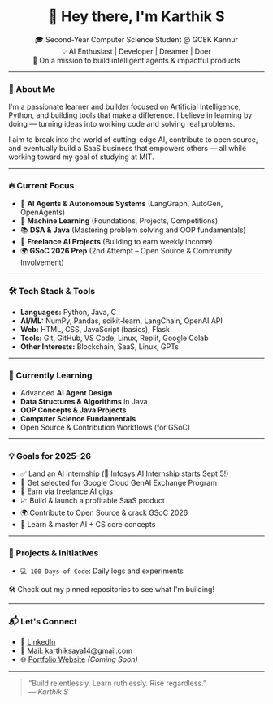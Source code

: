  <h1 align="center">👋 Hey there, I'm Karthik S</h1>

<p align="center">
🎓 Second-Year Computer Science Student @ GCEK Kannur <br>
💡 AI Enthusiast | Developer | Dreamer | Doer <br>
🚀 On a mission to build intelligent agents & impactful products
</p>

---

### 🧠 About Me

I'm a passionate learner and builder focused on Artificial Intelligence, Python, and building tools that make a difference. I believe in learning by doing — turning ideas into working code and solving real problems.

I aim to break into the world of cutting-edge AI, contribute to open source, and eventually build a SaaS business that empowers others — all while working toward my goal of studying at MIT.

---

### 🔥 Current Focus

- 🤖 **AI Agents & Autonomous Systems** (LangGraph, AutoGen, OpenAgents)
- 🧠 **Machine Learning** (Foundations, Projects, Competitions)
- 📚 **DSA & Java** (Mastering problem solving and OOP fundamentals)
- 💼 **Freelance AI Projects** (Building to earn weekly income)
- 🌍 **GSoC 2026 Prep** (2nd Attempt – Open Source & Community Involvement)

---

### 🛠️ Tech Stack & Tools

- **Languages:** Python, Java, C
- **AI/ML:** NumPy, Pandas, scikit-learn, LangChain, OpenAI API
- **Web:** HTML, CSS, JavaScript (basics), Flask
- **Tools:** Git, GitHub, VS Code, Linux, Replit, Google Colab
- **Other Interests:** Blockchain, SaaS, Linux, GPTs

---

### 🧪 Currently Learning

- Advanced **AI Agent Design**
- **Data Structures & Algorithms** in Java
- **OOP Concepts & Java Projects**
- **Computer Science Fundamentals**
- Open Source & Contribution Workflows (for GSoC)

---

### 💡 Goals for 2025–26

- ✅ Land an AI internship (📌 Infosys AI Internship starts Sept 5!)
- 🎯 Get selected for Google Cloud GenAI Exchange Program
- 💼 Earn via freelance AI gigs
- 📈 Build & launch a profitable SaaS product
- 🌍 Contribute to Open Source & crack GSoC 2026
- 🧠 Learn & master AI + CS core concepts

---

### 📌 Projects & Initiatives

- `💻 100 Days of Code`: Daily logs and experiments

🛠 Check out my pinned repositories to see what I'm building!

---

### 📬 Let's Connect

- 💼 [LinkedIn](https://www.linkedin.com/in/karthiksaya14)
- 📩 Mail: karthiksaya14@gmail.com
- 🌐 [Portfolio Website](#) _(Coming Soon)_

---

> “Build relentlessly. Learn ruthlessly. Rise regardless.”  
> — *Karthik S*

